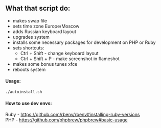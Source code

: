 ## What that script do:
- makes swap file
- sets time zone Europe/Moscow
- adds Russian keyboard layout
- upgrades system
- installs some necessary packages for development on PHP or Ruby
- sets shortcuts:
  - Ctrl + Shift - change keyboard layout
  - Ctrl + Shift + P - make screenshot in flameshot
- makes some bonus tunes xfce
- reboots system

#### Usage:
```
./autoinstall.sh
```
#### How to use dev envs:
Ruby - https://github.com/rbenv/rbenv#installing-ruby-versions  
PHP - https://github.com/phpbrew/phpbrew#basic-usage
